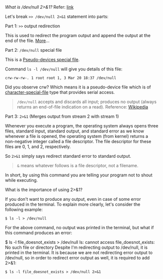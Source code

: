 *What is /dev/null 2>&1?*
Refer: [link](https://stackoverflow.com/questions/10508843/what-is-dev-null-21#:~:text=2%3E%261%20redirects%20standard%20error%20to%20standard%20output.,that%20to%20%2Fdev%2Fnull%20.)


Let's break `>> /dev/null 2>&1` statement into parts:

Part 1: `>>` output redirection

This is used to redirect the program output and append the output at the end of the file. [More][0]...

Part 2: `/dev/null` special file

This is a [Pseudo-devices special file][1].

Command `ls -l /dev/null` will give you details of this file:
```
crw-rw-rw-. 1 root root 1, 3 Mar 20 18:37 /dev/null
```
Did you observe crw? Which means it is a pseudo-device file which is of [character-special-file][2] type that provides serial access.

> `/dev/null` accepts and discards all input; produces no output (always returns an end-of-file indication on a read). Reference: [Wikipedia][3]

Part 3: `2>&1` (Merges output from stream 2 with stream 1)

Whenever you execute a program, the operating system always opens three files, standard input, standard output, and standard error as we know whenever a file is opened, the operating system (from kernel) returns a non-negative integer called a file descriptor. The file descriptor for these files are 0, 1, and 2, respectively.

So `2>&1` simply says redirect standard error to standard output.

> `&` means whatever follows is a file descriptor, not a filename.

In short, by using this command you are telling your program not to shout while executing.

What is the importance of using 2>&1?

If you don't want to produce any output, even in case of some error produced in the terminal. To explain more clearly, let's consider the following example:
```
$ ls -l > /dev/null
```
For the above command, no output was printed in the terminal, but what if this command produces an error:

$ ls -l file_doesnot_exists > /dev/null
ls: cannot access file_doesnot_exists: No such file or directory
Despite I'm redirecting output to /dev/null, it is printed in the terminal. It is because we are not redirecting error output to /dev/null, so in order to redirect error output as well, it is required to add 2>&1:
```
$ ls -l file_doesnot_exists > /dev/null 2>&1
```

[0]: https://unix.stackexchange.com/questions/89386/what-is-symbol-and-in-unix-linux
[1]: https://en.wikipedia.org/wiki/Device_file#Pseudo-devices
[2]: https://unix.stackexchange.com/questions/60034/what-are-character-special-and-block-special-files-in-a-unix-system
[3]: https://en.wikipedia.org/wiki/Device_file#Pseudo-devices

